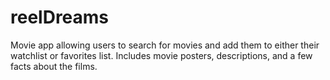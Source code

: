 # reelDreams
Movie app allowing users to search for movies and add them to either their watchlist or favorites list. Includes movie posters, descriptions, and a few facts about the films. 

